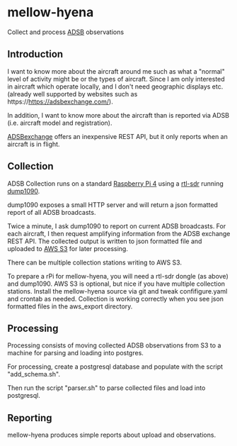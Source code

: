 mellow-hyena
=============

Collect and process [ADSB](https://en.wikipedia.org/wiki/Automatic_Dependent_Surveillance%E2%80%93Broadcast) observations

## Introduction
I want to know more about the aircraft around me such as what a "normal" level of activity might be or the types of aircraft.  Since I am only interested in aircraft which operate locally, and I don't need geographic displays etc. (already well supported by websites such as https://https://adsbexchange.com/).

In addition, I want to know more about the aircraft than is reported via ADSB (i.e. aircraft model and registration).

[ADSBexchange](https://rapidapi.com/adsbx/api/adsbexchange-com1) offers an inexpensive REST API, but it only reports when an aircraft is in flight.  

## Collection
ADSB Collection runs on a standard [Raspberry Pi 4](https://www.raspberrypi.org/) using a [rtl-sdr](https://osmocom.org/projects/rtl-sdr/wiki/rtl-sdr) running [dump1090](https://github.com/antirez/dump1090).

dump1090 exposes a small HTTP server and will return a json formatted report of all ADSB broadcasts.

Twice a minute, I ask dump1090 to report on current ADSB broadcasts.  For each aircraft, I then request amplifying information from the ADSB exchange REST API.  The collected output is written to json formatted file and uploaded to [AWS S3](https://aws.amazon.com/pm/serv-s3) for later processing.

There can be multiple collection stations writing to AWS S3.

To prepare a rPi for mellow-hyena, you will need a rtl-sdr dongle (as above) and dump1090.  AWS S3 is optional, but nice if you have multiple collection stations.  Install the mellow-hyena source via git and tweak confifigure.yaml and crontab as needed.  Collection is working correctly when you see json formatted files in the aws_export directory.

## Processing

Processing consists of moving collected ADSB observations from S3 to a machine for parsing and loading into postgres.  

For processing, create a postgresql database and populate with the script "add_schema.sh".

Then run the script "parser.sh" to parse collected files and load into postgresql.

## Reporting

mellow-hyena produces simple reports about upload and observations.  